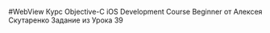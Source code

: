 #WebView
Курс Objective-C iOS Development Course Beginner от Алексея Скутаренко Задание из Урока 39

